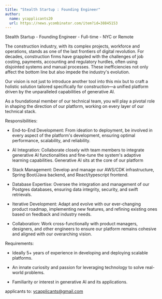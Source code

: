 ```yaml
---
title: "Stealth Startup : Founding Engineer"
author:
  name: ycapplicants20
  url: https://news.ycombinator.com/item?id=38845153
---
```

Stealth Startup - Founding Engineer - Full-time - NYC or Remote

The construction industry, with its complex projects, workforce and operations, stands as one of the last frontiers of digital revolution. For decades, construction firms have grappled with the challenges of job costing, payments, accounting and regulatory hurdles, often using disjointed systems and manual processes. These inefficiencies not only affect the bottom line but also impede the industry&#x27;s evolution.

Our vision is not just to introduce another tool into this mix but to craft a holistic solution tailored specifically for construction—a unified platform driven by the unparalleled capabilities of generative AI.

As a foundational member of our technical team, you will play a pivotal role in shaping the direction of our platform, working on every layer of our technical stack.

Responsibilities:

* End-to-End Development: From ideation to deployment, be involved in every aspect of the platform&#x27;s development, ensuring optimal performance, scalability, and reliability.

* AI Integration: Collaborate closely with team members to integrate generative AI functionalities and fine-tune the system&#x27;s adaptive learning capabilities. Generative AI sits at the core of our platform

* Stack Management: Develop and manage our AWS&#x2F;CDK infrastructure, Spring Boot&#x2F;Java backend, and React&#x2F;typescript frontend.

* Database Expertise: Oversee the integration and management of our Postgres databases, ensuring data integrity, security, and swift retrievals.

* Iterative Development: Adapt and evolve with our ever-changing product roadmap, implementing new features, and refining existing ones based on feedback and industry needs.

* Collaboration: Work cross-functionally with product managers, designers, and other engineers to ensure our platform remains cohesive and aligned with our overarching vision.

Requirements:

* Ideally 5+ years of experience in developing and deploying scalable platforms.

* An innate curiosity and passion for leveraging technology to solve real-world problems.

* Familiarity or interest in generative AI and its applications.

applicants to: ycapplicants@gmail.com
